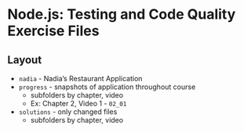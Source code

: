 # Node.js: Testing and Code Quality Exercise Files

## Layout

* `nadia` - Nadia’s Restaurant Application
* `progress` - snapshots of application throughout course
    * subfolders by chapter, video
    * Ex: Chapter 2, Video 1 - `02_01`
* `solutions` - only changed files
    * subfolders by chapter, video
